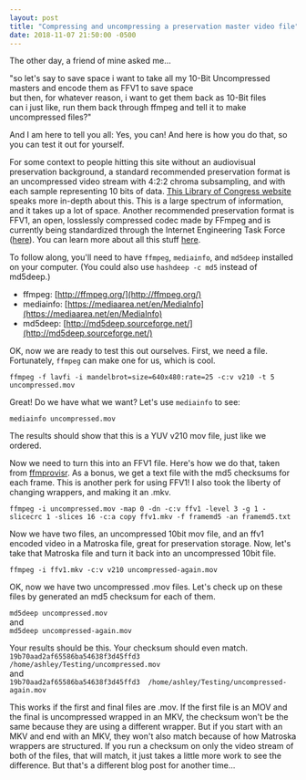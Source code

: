 ```yaml
---
layout: post
title: "Compressing and uncompressing a preservation master video file"
date: 2018-11-07 21:50:00 -0500
---
```

The other day, a friend of mine asked me...

"so let's say to save space i want to take all my 10-Bit Uncompressed masters and encode them as FFV1 to save space  
but then, for whatever reason, i want to get them back as 10-Bit files  
can i just like, run them back through ffmpeg and tell it to make uncompressed files?"

And I am here to tell you all: Yes, you can! And here is how you do that, so you can test it out for yourself.

For some context to people hitting this site without an audiovisual preservation background, a standard recommended preservation format is an uncompressed video stream with 4:2:2 chroma subsampling, and with each sample representing 10 bits of data. [This Library of Congress website](https://www.loc.gov/preservation/digital/formats/fdd/fdd000353.shtml) speaks more in-depth about this. This is a large spectrum of information, and it takes up a lot of space. Another recommended preservation format is FFV1, an open, losslessly compressed codec made by FFmpeg and is currently being standardized through the Internet Engineering Task Force ([here](https://datatracker.ietf.org/wg/cellar/about/)). You can learn more about all this stuff [here](https://training.ashleyblewer.com/).

To follow along, you'll need to have `ffmpeg`, `mediainfo`, and `md5deep` installed on your computer. (You could also use `hashdeep -c md5` instead of md5deep.)

* ffmpeg: [http://ffmpeg.org/](http://ffmpeg.org/)
* mediainfo: [https://mediaarea.net/en/MediaInfo](https://mediaarea.net/en/MediaInfo)
* md5deep: [http://md5deep.sourceforge.net/](http://md5deep.sourceforge.net/)

OK, now we are ready to test this out ourselves. First, we need a file. Fortunately, `ffmpeg` can make one for us, which is cool.

`ffmpeg -f lavfi -i mandelbrot=size=640x480:rate=25 -c:v v210 -t 5 uncompressed.mov`

Great! Do we have what we want? Let's use `mediainfo` to see:

`mediainfo uncompressed.mov`

The results should show that this is a YUV v210 mov file, just like we ordered.

Now we need to turn this into an FFV1 file. Here's how we do that, taken from [ffmprovisr](https://amiaopensource.github.io/ffmprovisr/#create_FFV1_mkv). As a bonus, we get a text file with the md5 checksums for each frame. This is another perk for using FFV1! I also took the liberty of changing wrappers, and making it an .mkv.

`ffmpeg -i uncompressed.mov -map 0 -dn -c:v ffv1 -level 3 -g 1 -slicecrc 1 -slices 16 -c:a copy ffv1.mkv -f framemd5 -an framemd5.txt`

Now we have two files, an uncompressed 10bit mov file, and an ffv1 encoded video in a Matroska file, great for preservation storage. Now, let's take that Matroska file and turn it back into an uncompressed 10bit file.

`ffmpeg -i ffv1.mkv -c:v v210 uncompressed-again.mov`

OK, now we have two uncompressed .mov files. Let's check up on these files by generated an md5 checksum for each of them. 

`md5deep uncompressed.mov`  
and  
`md5deep uncompressed-again.mov`  

Your results should be this. Your checksum should even match.
`19b70aad2af65586ba54638f3d45ffd3  /home/ashley/Testing/uncompressed.mov`  
and  
`19b70aad2af65586ba54638f3d45ffd3  /home/ashley/Testing/uncompressed-again.mov`  

This works if the first and final files are .mov. If the first file is an MOV and the final is uncompressed wrapped in an MKV, the checksum won't be the same because they are using a different wrapper. But if you start with an MKV and end with an MKV, they won't also match because of how Matroska wrappers are structured. If you run a checksum on only the video stream of both of the files, that will match, it just takes a little more work to see the difference. But that's a different blog post for another time...
